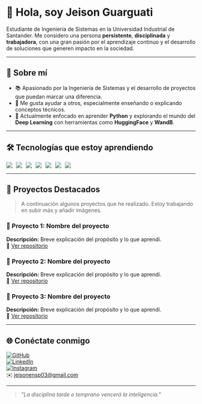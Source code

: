 # 👋 Hola, soy Jeison Guarguati

Estudiante de Ingeniería de Sistemas en la Universidad Industrial de Santander. Me considero una persona **persistente**, **disciplinada** y **trabajadora**, con una gran pasión por el aprendizaje continuo y el desarrollo de soluciones que generen impacto en la sociedad.

---

## 🚀 Sobre mí

- 📚 Apasionado por la Ingeniería de Sistemas y el desarrollo de proyectos que puedan marcar una diferencia.
- 🤝 Me gusta ayudar a otros, especialmente enseñando o explicando conceptos técnicos.
- 🧠 Actualmente enfocado en aprender **Python** y explorando el mundo del **Deep Learning** con herramientas como **HuggingFace** y **WandB**.

---

## 🛠️ Tecnologías que estoy aprendiendo

<div style="display: flex; gap: 10px;">
  <img src="https://img.shields.io/badge/Python-3776AB?style=flat&logo=python&logoColor=white" />
  <img src="https://img.shields.io/badge/Java-007396?style=flat&logo=java&logoColor=white" />
  <img src="https://img.shields.io/badge/HTML5-E34F26?style=flat&logo=html5&logoColor=white" />
  <img src="https://img.shields.io/badge/CSS3-1572B6?style=flat&logo=css3&logoColor=white" />
  <img src="https://img.shields.io/badge/JavaScript-F7DF1E?style=flat&logo=javascript&logoColor=black" />
  <img src="https://img.shields.io/badge/C-00599C?style=flat&logo=c&logoColor=white" />
  <img src="https://img.shields.io/badge/SQL-003B57?style=flat&logo=mysql&logoColor=white" />
</div>

---

## 📂 Proyectos Destacados

> A continuación algunos proyectos que he realizado. Estoy trabajando en subir más y añadir imágenes.

### 🌟 Proyecto 1: Nombre del proyecto
**Descripción:** Breve explicación del propósito y lo que aprendí.<br>
🔗 [Ver repositorio](#)

### 🌟 Proyecto 2: Nombre del proyecto
**Descripción:** Breve explicación del propósito y lo que aprendí.<br>
🔗 [Ver repositorio](#)

### 🌟 Proyecto 3: Nombre del proyecto
**Descripción:** Breve explicación del propósito y lo que aprendí.<br>
🔗 [Ver repositorio](#)

<!-- Puedes agregar imágenes aquí -->
<!-- ![Descripción de la imagen](ruta/imagen.png) -->

---

## 🌐 Conéctate conmigo

[![GitHub](https://img.shields.io/badge/GitHub-181717?style=flat&logo=github&logoColor=white)](https://github.com/jeisonGuarguati)  
[![LinkedIn](https://img.shields.io/badge/LinkedIn-0A66C2?style=flat&logo=linkedin&logoColor=white)](https://www.linkedin.com/in/tu_usuario_linkedin/)  
[![Instagram](https://img.shields.io/badge/Instagram-E4405F?style=flat&logo=instagram&logoColor=white)](https://instagram.com/tu_usuario_instagram)  
✉️ jeisonensp03@gmail.com

---

> _"La disciplina tarde o temprano vencerá la inteligencia."_  
